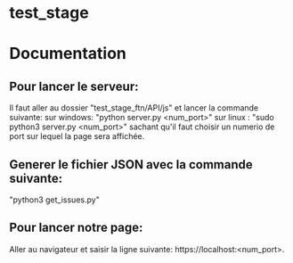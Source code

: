 
# test_stage
# Documentation
## Pour lancer le serveur:
Il faut aller au dossier "test_stage_ftn/API/js" et lancer la commande suivante:
sur windows: "python server.py <num_port>"
sur linux : "sudo python3 server.py <num_port>"
sachant qu'il faut choisir un numerio de port sur lequel la page  sera affichée.

## Generer le fichier JSON avec la commande suivante:
"python3 get_issues.py"

## Pour lancer notre page:
Aller au navigateur et saisir la ligne suivante:
https://localhost:<num_port>.

 
